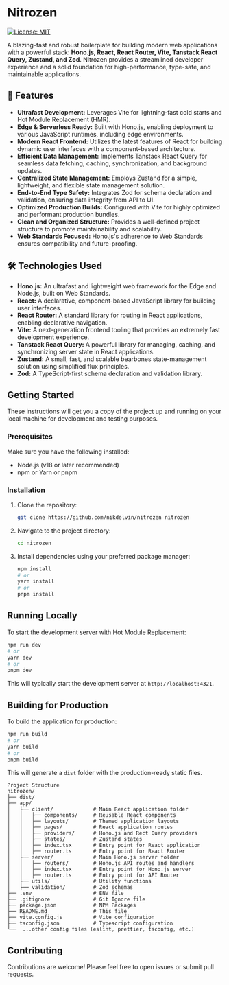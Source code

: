 # Nitrozen

[![License: MIT](https://img.shields.io/badge/License-MIT-yellow.svg)](https://opensource.org/licenses/MIT)

A blazing-fast and robust boilerplate for building modern web applications with a powerful stack: **Hono.js, React, React Router, Vite, Tanstack React Query, Zustand, and Zod**. Nitrozen provides a streamlined developer experience and a solid foundation for high-performance, type-safe, and maintainable applications.

## 🚀 Features

* **Ultrafast Development:** Leverages Vite for lightning-fast cold starts and Hot Module Replacement (HMR).
* **Edge & Serverless Ready:** Built with Hono.js, enabling deployment to various JavaScript runtimes, including edge environments.
* **Modern React Frontend:** Utilizes the latest features of React for building dynamic user interfaces with a component-based architecture.
* **Efficient Data Management:** Implements Tanstack React Query for seamless data fetching, caching, synchronization, and background updates.
* **Centralized State Management:** Employs Zustand for a simple, lightweight, and flexible state management solution.
* **End-to-End Type Safety:** Integrates Zod for schema declaration and validation, ensuring data integrity from API to UI.
* **Optimized Production Builds:** Configured with Vite for highly optimized and performant production bundles.
* **Clean and Organized Structure:** Provides a well-defined project structure to promote maintainability and scalability.
* **Web Standards Focused:** Hono.js's adherence to Web Standards ensures compatibility and future-proofing.

## 🛠️ Technologies Used

* **Hono.js:** An ultrafast and lightweight web framework for the Edge and Node.js, built on Web Standards.
* **React:** A declarative, component-based JavaScript library for building user interfaces.
* **React Router:** A standard library for routing in React applications, enabling declarative navigation.
* **Vite:** A next-generation frontend tooling that provides an extremely fast development experience.
* **Tanstack React Query:** A powerful library for managing, caching, and synchronizing server state in React applications.
* **Zustand:** A small, fast, and scalable bearbones state-management solution using simplified flux principles.
* **Zod:** A TypeScript-first schema declaration and validation library.

## Getting Started

These instructions will get you a copy of the project up and running on your local machine for development and testing purposes.

### Prerequisites

Make sure you have the following installed:

* Node.js (v18 or later recommended)
* npm or Yarn or pnpm

### Installation

1.  Clone the repository:

    ```bash
    git clone https://github.com/nikdelvin/nitrozen nitrozen
    ```

2.  Navigate to the project directory:

    ```bash
    cd nitrozen
    ```

3.  Install dependencies using your preferred package manager:

    ```bash
    npm install
    # or
    yarn install
    # or
    pnpm install
    ```

## Running Locally

To start the development server with Hot Module Replacement:

```bash
npm run dev
# or
yarn dev
# or
pnpm dev
```

This will typically start the development server at `http://localhost:4321`.

## Building for Production

To build the application for production:

```bash
npm run build
# or
yarn build
# or
pnpm build
```

This will generate a `dist` folder with the production-ready static files.

```
Project Structure
nitrozen/
├── dist/
├── app/
│   ├── client/             # Main React application folder
│   │   ├── components/     # Reusable React components
│   │   ├── layouts/        # Themed application layouts
│   │   ├── pages/          # React application routes
│   │   ├── providers/      # Hono.js and Rect Query providers
│   │   ├── states/         # Zustand states
│   │   ├── index.tsx       # Entry point for React application
│   │   ├── router.ts       # Entry point for React Router 
│   ├── server/             # Main Hono.js server folder
│   │   ├── routers/        # Hono.js API routes and handlers
│   │   ├── index.tsx       # Entry point for Hono.js server
│   │   ├── router.ts       # Entry point for API Router
│   ├── utils/              # Utility functions
│   ├── validation/         # Zod schemas
├── .env                    # ENV file
├── .gitignore              # Git Ignore file
├── package.json            # NPM Packages
├── README.md               # This file
├── vite.config.js          # Vite configuration
├── tsconfig.json           # Typescript configuration
└──  ...other config files (eslint, prettier, tsconfig, etc.)
```

## Contributing

Contributions are welcome! Please feel free to open issues or submit pull requests.